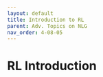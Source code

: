 ```yaml
---
layout: default
title: Introduction to RL
parent: Adv. Topics on NLG
nav_order: 4-08-05
---
```


# RL Introduction

